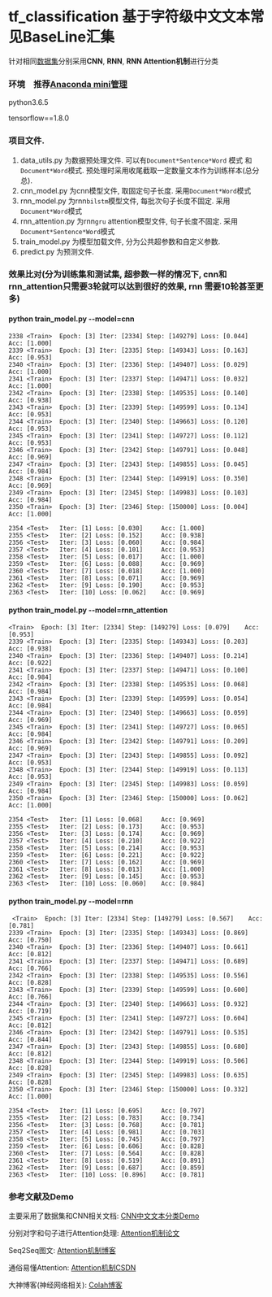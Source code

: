 # tf_classification 基于字符级中文文本常见BaseLine汇集

针对相同[数据集](http://thuctc.thunlp.org)分别采用**CNN**, **RNN**, **RNN Attention机制**进行分类

### 环境　推荐[Anaconda mini管理](https://www.jianshu.com/p/169403f7e40c)

python3.6.5 

tensorflow==1.8.0


### 项目文件.
1. data_utils.py 为数据预处理文件. 可以有`Document*Sentence*Word` 模式 和`Document*Word`模式. 预处理时采用收尾截取一定数量文本作为训练样本(总分总).
2. cnn_model.py 为cnn模型文件, 取固定句子长度. 采用`Document*Word`模式
3. rnn_model.py 为rnn`bilstm`模型文件, 每批次句子长度不固定. 采用`Document*Word`模式
4. rnn_attention.py 为rnn`gru` attention模型文件, 句子长度不固定. 采用`Document*Sentence*Word`模式
5. train_model.py 为模型加载文件, 分为公共超参数和自定义参数.
6. predict.py 为预测文件. 

### 效果比对(分为训练集和测试集, 超参数一样的情况下, cnn和rnn_attention只需要3轮就可以达到很好的效果, rnn 需要10轮甚至更多)
#### python train_model.py --model=cnn 

```
2338 <Train>  Epoch: [3] Iter: [2334] Step: [149279] Loss: [0.044]    Acc: [1.000]
2339 <Train>  Epoch: [3] Iter: [2335] Step: [149343] Loss: [0.163]    Acc: [0.953]
2340 <Train>  Epoch: [3] Iter: [2336] Step: [149407] Loss: [0.029]    Acc: [1.000]
2341 <Train>  Epoch: [3] Iter: [2337] Step: [149471] Loss: [0.032]    Acc: [1.000]
2342 <Train>  Epoch: [3] Iter: [2338] Step: [149535] Loss: [0.140]    Acc: [0.938]
2343 <Train>  Epoch: [3] Iter: [2339] Step: [149599] Loss: [0.134]    Acc: [0.953]
2344 <Train>  Epoch: [3] Iter: [2340] Step: [149663] Loss: [0.120]    Acc: [0.953]
2345 <Train>  Epoch: [3] Iter: [2341] Step: [149727] Loss: [0.112]    Acc: [0.953]
2346 <Train>  Epoch: [3] Iter: [2342] Step: [149791] Loss: [0.048]    Acc: [0.969]
2347 <Train>  Epoch: [3] Iter: [2343] Step: [149855] Loss: [0.045]    Acc: [0.984]
2348 <Train>  Epoch: [3] Iter: [2344] Step: [149919] Loss: [0.350]    Acc: [0.969]
2349 <Train>  Epoch: [3] Iter: [2345] Step: [149983] Loss: [0.103]    Acc: [0.984]
2350 <Train>  Epoch: [3] Iter: [2346] Step: [150000] Loss: [0.004]    Acc: [1.000]
```

```
2354 <Test>   Iter: [1] Loss: [0.030]     Acc: [1.000]
2355 <Test>   Iter: [2] Loss: [0.152]     Acc: [0.938]
2356 <Test>   Iter: [3] Loss: [0.060]     Acc: [0.984]
2357 <Test>   Iter: [4] Loss: [0.101]     Acc: [0.953]
2358 <Test>   Iter: [5] Loss: [0.017]     Acc: [1.000]
2359 <Test>   Iter: [6] Loss: [0.088]     Acc: [0.969]
2360 <Test>   Iter: [7] Loss: [0.018]     Acc: [1.000]
2361 <Test>   Iter: [8] Loss: [0.071]     Acc: [0.969]
2362 <Test>   Iter: [9] Loss: [0.190]     Acc: [0.953]
2363 <Test>   Iter: [10] Loss: [0.062]    Acc: [0.969]
```

#### python train_model.py --model=rnn_attention
```
<Train>  Epoch: [3] Iter: [2334] Step: [149279] Loss: [0.079]    Acc: [0.953]
2339 <Train>  Epoch: [3] Iter: [2335] Step: [149343] Loss: [0.203]    Acc: [0.938]
2340 <Train>  Epoch: [3] Iter: [2336] Step: [149407] Loss: [0.214]    Acc: [0.922]
2341 <Train>  Epoch: [3] Iter: [2337] Step: [149471] Loss: [0.100]    Acc: [0.984]
2342 <Train>  Epoch: [3] Iter: [2338] Step: [149535] Loss: [0.068]    Acc: [0.984]
2343 <Train>  Epoch: [3] Iter: [2339] Step: [149599] Loss: [0.054]    Acc: [0.984]
2344 <Train>  Epoch: [3] Iter: [2340] Step: [149663] Loss: [0.059]    Acc: [0.969]
2345 <Train>  Epoch: [3] Iter: [2341] Step: [149727] Loss: [0.065]    Acc: [0.984]
2346 <Train>  Epoch: [3] Iter: [2342] Step: [149791] Loss: [0.209]    Acc: [0.969]
2347 <Train>  Epoch: [3] Iter: [2343] Step: [149855] Loss: [0.092]    Acc: [0.953]
2348 <Train>  Epoch: [3] Iter: [2344] Step: [149919] Loss: [0.113]    Acc: [0.953]
2349 <Train>  Epoch: [3] Iter: [2345] Step: [149983] Loss: [0.059]    Acc: [0.984]
2350 <Train>  Epoch: [3] Iter: [2346] Step: [150000] Loss: [0.062]    Acc: [1.000]
```

```
2354 <Test>   Iter: [1] Loss: [0.068]     Acc: [0.969]
2355 <Test>   Iter: [2] Loss: [0.173]     Acc: [0.953]
2356 <Test>   Iter: [3] Loss: [0.174]     Acc: [0.969]
2357 <Test>   Iter: [4] Loss: [0.210]     Acc: [0.922]
2358 <Test>   Iter: [5] Loss: [0.214]     Acc: [0.953]
2359 <Test>   Iter: [6] Loss: [0.221]     Acc: [0.922]
2360 <Test>   Iter: [7] Loss: [0.162]     Acc: [0.969]
2361 <Test>   Iter: [8] Loss: [0.013]     Acc: [1.000]
2362 <Test>   Iter: [9] Loss: [0.145]     Acc: [0.953]
2363 <Test>   Iter: [10] Loss: [0.060]    Acc: [0.984]
```
#### python train_model.py --model=rnn
```
 <Train>  Epoch: [3] Iter: [2334] Step: [149279] Loss: [0.567]    Acc: [0.781]
2339 <Train>  Epoch: [3] Iter: [2335] Step: [149343] Loss: [0.869]    Acc: [0.750]
2340 <Train>  Epoch: [3] Iter: [2336] Step: [149407] Loss: [0.661]    Acc: [0.812]
2341 <Train>  Epoch: [3] Iter: [2337] Step: [149471] Loss: [0.689]    Acc: [0.766]
2342 <Train>  Epoch: [3] Iter: [2338] Step: [149535] Loss: [0.556]    Acc: [0.828]
2343 <Train>  Epoch: [3] Iter: [2339] Step: [149599] Loss: [0.600]    Acc: [0.766]
2344 <Train>  Epoch: [3] Iter: [2340] Step: [149663] Loss: [0.932]    Acc: [0.719]
2345 <Train>  Epoch: [3] Iter: [2341] Step: [149727] Loss: [0.604]    Acc: [0.812]
2346 <Train>  Epoch: [3] Iter: [2342] Step: [149791] Loss: [0.535]    Acc: [0.844]
2347 <Train>  Epoch: [3] Iter: [2343] Step: [149855] Loss: [0.680]    Acc: [0.812]
2348 <Train>  Epoch: [3] Iter: [2344] Step: [149919] Loss: [0.506]    Acc: [0.828]
2349 <Train>  Epoch: [3] Iter: [2345] Step: [149983] Loss: [0.635]    Acc: [0.828]
2350 <Train>  Epoch: [3] Iter: [2346] Step: [150000] Loss: [0.332]    Acc: [1.000]
``` 

```
2354 <Test>   Iter: [1] Loss: [0.695]     Acc: [0.797]
2355 <Test>   Iter: [2] Loss: [0.783]     Acc: [0.734]
2356 <Test>   Iter: [3] Loss: [0.768]     Acc: [0.781]
2357 <Test>   Iter: [4] Loss: [0.981]     Acc: [0.703]
2358 <Test>   Iter: [5] Loss: [0.745]     Acc: [0.797]
2359 <Test>   Iter: [6] Loss: [0.606]     Acc: [0.828]
2360 <Test>   Iter: [7] Loss: [0.564]     Acc: [0.828]
2361 <Test>   Iter: [8] Loss: [0.519]     Acc: [0.891]
2362 <Test>   Iter: [9] Loss: [0.687]     Acc: [0.859]
2363 <Test>   Iter: [10] Loss: [0.896]    Acc: [0.781]

```
### 参考文献及Demo

主要采用了数据集和CNN相关文档: [CNN中文文本分类Demo](https://github.com/gaussic/text-classification-cnn-rnn)

分别对字和句子进行Attention处理: [Attention机制论文](https://www.cs.cmu.edu/~diyiy/docs/naacl16.pdf)

Seq2Seq图文: [Attention机制博客](https://theneuralperspective.com/2016/11/20/recurrent-neural-network-rnn-part-4-attentional-interfaces/)

通俗易懂Attention: [Attention机制CSDN](https://blog.csdn.net/BVL10101111/article/details/78470716)

大神博客(神经网络相关): [Colah博客](http://colah.github.io)
